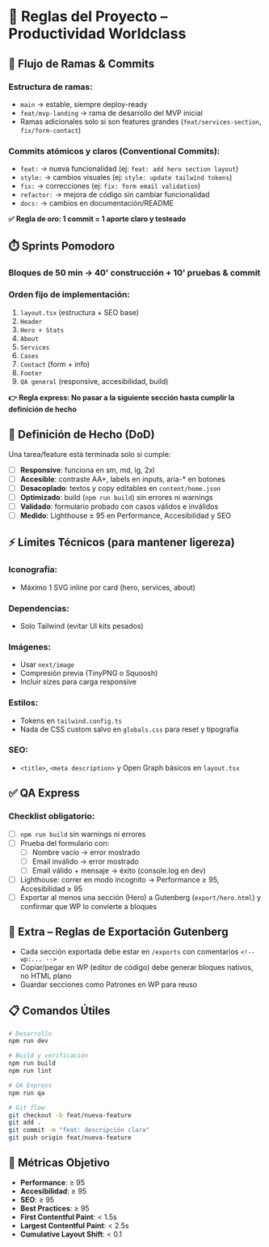 # 🚀 Reglas del Proyecto – Productividad Worldclass

## 🔀 Flujo de Ramas & Commits

### Estructura de ramas:
- `main` → estable, siempre deploy-ready
- `feat/mvp-landing` → rama de desarrollo del MVP inicial
- Ramas adicionales solo si son features grandes (`feat/services-section`, `fix/form-contact`)

### Commits atómicos y claros (Conventional Commits):
- `feat:` → nueva funcionalidad (ej: `feat: add hero section layout`)
- `style:` → cambios visuales (ej: `style: update tailwind tokens`)
- `fix:` → correcciones (ej: `fix: form email validation`)
- `refactor:` → mejora de código sin cambiar funcionalidad
- `docs:` → cambios en documentación/README

**✅ Regla de oro: 1 commit = 1 aporte claro y testeado**

## ⏱️ Sprints Pomodoro

### Bloques de 50 min → 40' construcción + 10' pruebas & commit

### Orden fijo de implementación:
1. `layout.tsx` (estructura + SEO base)
2. `Header`
3. `Hero + Stats`
4. `About`
5. `Services`
6. `Cases`
7. `Contact` (form + info)
8. `Footer`
9. `QA general` (responsive, accesibilidad, build)

**👉 Regla express: No pasar a la siguiente sección hasta cumplir la definición de hecho**

## 🏁 Definición de Hecho (DoD)

Una tarea/feature está terminada solo si cumple:

- [ ] **Responsive**: funciona en sm, md, lg, 2xl
- [ ] **Accesible**: contraste AA+, labels en inputs, aria-* en botones
- [ ] **Desacoplado**: textos y copy editables en `content/home.json`
- [ ] **Optimizado**: build (`npm run build`) sin errores ni warnings
- [ ] **Validado**: formulario probado con casos válidos e inválidos
- [ ] **Medido**: Lighthouse ≥ 95 en Performance, Accesibilidad y SEO

## ⚡ Límites Técnicos (para mantener ligereza)

### Iconografía:
- Máximo 1 SVG inline por card (hero, services, about)

### Dependencias:
- Solo Tailwind (evitar UI kits pesados)

### Imágenes:
- Usar `next/image`
- Compresión previa (TinyPNG o Squoosh)
- Incluir sizes para carga responsive

### Estilos:
- Tokens en `tailwind.config.ts`
- Nada de CSS custom salvo en `globals.css` para reset y tipografía

### SEO:
- `<title>`, `<meta description>` y Open Graph básicos en `layout.tsx`

## ✅ QA Express

### Checklist obligatorio:
- [ ] `npm run build` sin warnings ni errores
- [ ] Prueba del formulario con:
  - [ ] Nombre vacío → error mostrado
  - [ ] Email inválido → error mostrado
  - [ ] Email válido + mensaje → éxito (console.log en dev)
- [ ] Lighthouse: correr en modo incognito → Performance ≥ 95, Accesibilidad ≥ 95
- [ ] Exportar al menos una sección (Hero) a Gutenberg (`export/hero.html`) y confirmar que WP lo convierte a bloques

## 🧭 Extra – Reglas de Exportación Gutenberg

- Cada sección exportada debe estar en `/exports` con comentarios `<!-- wp:... -->`
- Copiar/pegar en WP (editor de código) debe generar bloques nativos, no HTML plano
- Guardar secciones como Patrones en WP para reuso

## 📋 Comandos Útiles

```bash
# Desarrollo
npm run dev

# Build y verificación
npm run build
npm run lint

# QA Express
npm run qa

# Git flow
git checkout -b feat/nueva-feature
git add .
git commit -m "feat: descripción clara"
git push origin feat/nueva-feature
```

## 🎯 Métricas Objetivo

- **Performance**: ≥ 95
- **Accesibilidad**: ≥ 95
- **SEO**: ≥ 95
- **Best Practices**: ≥ 95
- **First Contentful Paint**: < 1.5s
- **Largest Contentful Paint**: < 2.5s
- **Cumulative Layout Shift**: < 0.1
